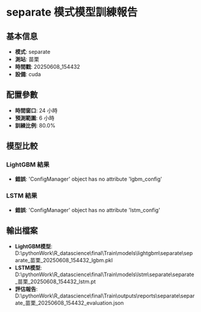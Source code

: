 
# separate 模式模型訓練報告

## 基本信息
- **模式**: separate
- **測站**: 苗栗
- **時間戳**: 20250608_154432
- **設備**: cuda

## 配置參數
- **時間窗口**: 24 小時
- **預測範圍**: 6 小時
- **訓練比例**: 80.0%

## 模型比較

### LightGBM 結果

- **錯誤**: 'ConfigManager' object has no attribute 'lgbm_config'

### LSTM 結果

- **錯誤**: 'ConfigManager' object has no attribute 'lstm_config'


## 輸出檔案
- **LightGBM模型**: D:\pythonWork\R_datascience\final\Train\models\lightgbm\separate\separate_苗栗_20250608_154432_lgbm.pkl
- **LSTM模型**: D:\pythonWork\R_datascience\final\Train\models\lstm\separate\separate_苗栗_20250608_154432_lstm.pt
- **評估報告**: D:\pythonWork\R_datascience\final\Train\outputs\reports\separate\separate_苗栗_20250608_154432_evaluation.json

